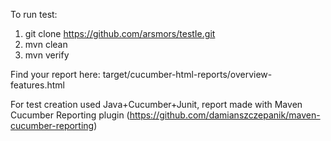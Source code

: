 To run test:

1. git clone https://github.com/arsmors/testIe.git
2. mvn clean
3. mvn verify

Find your report here: target/cucumber-html-reports/overview-features.html

For test creation used Java+Cucumber+Junit, report made with Maven Cucumber Reporting plugin (https://github.com/damianszczepanik/maven-cucumber-reporting)

